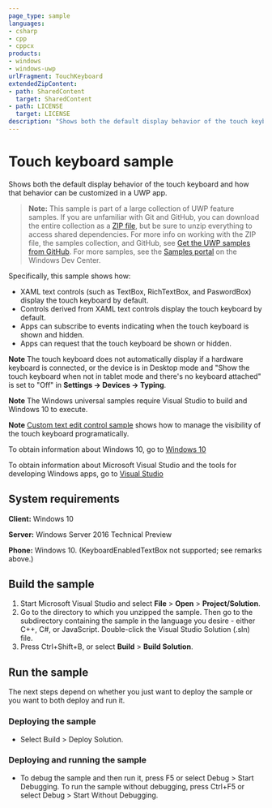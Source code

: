 ```yaml
---
page_type: sample
languages:
- csharp
- cpp
- cppcx
products:
- windows
- windows-uwp
urlFragment: TouchKeyboard
extendedZipContent:
- path: SharedContent
  target: SharedContent
- path: LICENSE
  target: LICENSE
description: "Shows both the default display behavior of the touch keyboard and how that behavior can be customized in a UWP app."
---
```


<!---
  category: CustomUserInteractions Touch
  samplefwlink: http://go.microsoft.com/fwlink/p/?LinkId=627612
--->

# Touch keyboard sample

Shows both the default display behavior of the touch keyboard and how that behavior can be customized in a UWP app.

> **Note:** This sample is part of a large collection of UWP feature samples. 
> If you are unfamiliar with Git and GitHub, you can download the entire collection as a 
> [ZIP file](https://github.com/Microsoft/Windows-universal-samples/archive/master.zip), but be 
> sure to unzip everything to access shared dependencies. For more info on working with the ZIP file, 
> the samples collection, and GitHub, see [Get the UWP samples from GitHub](https://aka.ms/ovu2uq). 
> For more samples, see the [Samples portal](https://aka.ms/winsamples) on the Windows Dev Center. 

Specifically, this sample shows how:

* XAML text controls (such as TextBox, RichTextBox, and PaswordBox) display the touch keyboard by default.
* Controls derived from XAML text controls display the touch keyboard by default.
* Apps can subscribe to events indicating when the touch keyboard is shown and hidden.
* Apps can request that the touch keyboard be shown or hidden.

**Note** The touch keyboard does not automatically display if a hardware keyboard is connected,
or the device is in Desktop mode and "Show the touch keyboard when not in tablet mode and there's no keyboard attached" is set to "Off" in **Settings -> Devices -> Typing**.

**Note** The Windows universal samples require Visual Studio to build and Windows 10 to execute.

**Note** <a href="../CustomEditControl">Custom text edit control sample</a> shows how to manage the visibility of the touch keyboard programatically.
 
To obtain information about Windows 10, go to [Windows 10](http://go.microsoft.com/fwlink/?LinkID=532421)

To obtain information about Microsoft Visual Studio and the tools for developing Windows apps, go to [Visual Studio](http://go.microsoft.com/fwlink/?LinkID=532422)

## System requirements

**Client:** Windows 10

**Server:** Windows Server 2016 Technical Preview

**Phone:** Windows 10. (KeyboardEnabledTextBox not supported; see remarks above.)

## Build the sample

1. Start Microsoft Visual Studio and select **File** \> **Open** \> **Project/Solution**.
2. Go to the directory to which you unzipped the sample. Then go to the subdirectory containing the sample in the language you desire - either C++, C#, or JavaScript. Double-click the Visual Studio Solution (.sln) file. 
3. Press Ctrl+Shift+B, or select **Build** \> **Build Solution**. 

## Run the sample

The next steps depend on whether you just want to deploy the sample or you want to both deploy and run it.

### Deploying the sample

- Select Build > Deploy Solution. 

### Deploying and running the sample

- To debug the sample and then run it, press F5 or select Debug >  Start Debugging. To run the sample without debugging, press Ctrl+F5 or select Debug > Start Without Debugging. 


